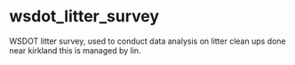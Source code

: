 # wsdot_litter_survey
WSDOT litter survey, used to conduct data analysis on litter clean ups done near kirkland
this is managed by lin.
